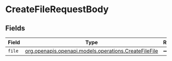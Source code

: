 # CreateFileRequestBody


## Fields

| Field                                                                                              | Type                                                                                               | Required                                                                                           | Description                                                                                        |
| -------------------------------------------------------------------------------------------------- | -------------------------------------------------------------------------------------------------- | -------------------------------------------------------------------------------------------------- | -------------------------------------------------------------------------------------------------- |
| `file`                                                                                             | [org.openapis.openapi.models.operations.CreateFileFile](../../models/operations/CreateFileFile.md) | :heavy_minus_sign:                                                                                 | N/A                                                                                                |